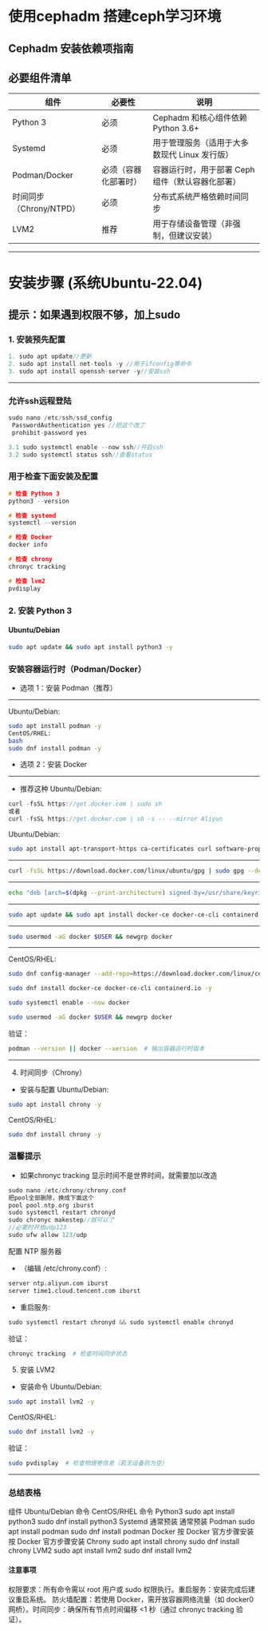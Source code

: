 # 使用cephadm 搭建ceph学习环境
## Cephadm 安装依赖项指南
## 必要组件清单
| 组件             | 必要性       | 说明                                                                 |
|------------------|--------------|----------------------------------------------------------------------|
| Python 3         | 必须         | Cephadm 和核心组件依赖 Python 3.6+                                  |
| Systemd          | 必须         | 用于管理服务（适用于大多数现代 Linux 发行版）                       |
| Podman/Docker    | 必须（容器化部署时） | 容器运行时，用于部署 Ceph 组件（默认容器化部署）                   |
| 时间同步（Chrony/NTPD） | 必须       | 分布式系统严格依赖时间同步                                          |
| LVM2             | 推荐         | 用于存储设备管理（非强制，但建议安装）                              |

---

# 安装步骤 (系统Ubuntu-22.04)
提示：如果遇到权限不够，加上sudo
---
### 1. 安装预先配置
```cpp
1. sudo apt update//更新
2. sudo apt install net-tools -y //用于ifconfig等命令
3. sudo apt install openssh-server -y//安装ssh
```
***
### 允许ssh远程登陆
```cpp
sudo nano /etc/ssh/ssd_config
 PasswordAuthentication yes //把这个改了
 prohibit-password yes
```
```cpp
3.1 sudo systemctl enable --now ssh//开启ssh
3.2 sudo systemctl status ssh//查看status
```
### 用于检查下面安装及配置
```cpp
# 检查 Python 3
python3 --version

# 检查 systemd
systemctl --version

# 检查 Docker
docker info

# 检查 chrony
chronyc tracking

# 检查 lvm2
pvdisplay
```
### 2. 安装 Python 3
#### Ubuntu/Debian
```bash
sudo apt update && sudo apt install python3 -y
```
### 安装容器运行时（Podman/Docker）
- 选项 1：安装 Podman（推荐）
***
​Ubuntu/Debian:
```bash
sudo apt install podman -y
​CentOS/RHEL:
bash
sudo dnf install podman -y
```
- 选项 2：安装 Docker
***
- 推荐这种
Ubuntu/Debian:
```cpp
curl -fsSL https://get.docker.com | sudo sh 
或者
curl -fsSL https://get.docker.com | sh -s -- --mirror Aliyun
```
​Ubuntu/Debian:
```bash
sudo apt install apt-transport-https ca-certificates curl software-properties-common -y
```
***
```bash
curl -fsSL https://download.docker.com/linux/ubuntu/gpg | sudo gpg --dearmor -o /usr/share/keyrings/docker-archive-keyring.gpg
```
***
```bash
echo "deb [arch=$(dpkg --print-architecture) signed-by=/usr/share/keyrings/docker-archive-keyring.gpg] https://download.docker.com/linux/ubuntu $(lsb_release -cs) stable" | sudo tee /etc/apt/sources.list.d/docker.list > /dev/null
```
***
```bash
sudo apt update && sudo apt install docker-ce docker-ce-cli containerd.io -y
```
***
```bash
sudo usermod -aG docker $USER && newgrp docker
```
***
​CentOS/RHEL:
```bash
sudo dnf config-manager --add-repo=https://download.docker.com/linux/centos/docker-ce.repo
```
```bash
sudo dnf install docker-ce docker-ce-cli containerd.io -y
```
```bash
sudo systemctl enable --now docker
```
```bash
sudo usermod -aG docker $USER && newgrp docker
```
验证：
```bash
podman --version || docker --version  # 输出容器运行时版本
```
***
4. 时间同步（Chrony）
- 安装与配置
​Ubuntu/Debian:
```bash
sudo apt install chrony -y
```
​CentOS/RHEL:
```bash
sudo dnf install chrony -y
```
### 温馨提示
- 如果chronyc tracking
显示时间不是世界时间，就需要加以改造
```cpp
sudo nano /etc/chrony/chrony.conf
把pool全部删除，换成下面这个
pool pool.ntp.org iburst
sudo systemctl restart chronyd
sudo chronyc makestep//就可以了
//必要时开放udp123
sudo ufw allow 123/udp
```
​配置 NTP 服务器​
- （编辑 /etc/chrony.conf）:
```bash
server ntp.aliyun.com iburst
server time1.cloud.tencent.com iburst
```
- 重启服务:
```cpp
sudo systemctl restart chronyd && sudo systemctl enable chronyd
```
验证：
```bash
chronyc tracking  # 检查时间同步状态
```
5. 安装 LVM2
- 安装命令
​Ubuntu/Debian:
```bash
sudo apt install lvm2 -y
```
​CentOS/RHEL:
```bash
sudo dnf install lvm2 -y
```
验证：
```bash
sudo pvdisplay  # 检查物理卷信息（若无设备则为空）
```
***
### 总结表格
组件	Ubuntu/Debian 命令	CentOS/RHEL 命令
​Python3	sudo apt install python3	sudo dnf install python3
​Systemd	通常预装	通常预装
​Podman	sudo apt install podman	sudo dnf install podman
​Docker	按 Docker 官方步骤安装	按 Docker 官方步骤安装
​Chrony	sudo apt install chrony	sudo dnf install chrony
​LVM2	sudo apt install lvm2	sudo dnf install lvm2

#### 注意事项
​权限要求：所有命令需以 root 用户或 sudo 权限执行。
​重启服务：安装完成后建议重启系统。
​防火墙配置：若使用 Docker，需开放容器网络流量（如 docker0 网桥）。
​时间同步：确保所有节点时间偏移 <1 秒（通过 chronyc tracking 验证）。
